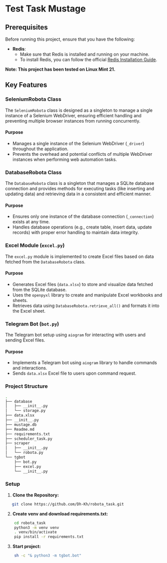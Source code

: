 # Test Task Mustage

## Prerequisites

Before running this project, ensure that you have the following:

- **Redis**:
  - Make sure that Redis is installed and running on your machine.
  - To install Redis, you can follow the official [Redis Installation Guide](https://redis.io/download).

**Note: This project has been tested on Linux Mint 21.**

## Key Features

### SeleniumRobota Class

The `SeleniumRobota` class is designed as a singleton to manage a single instance of a Selenium WebDriver, ensuring efficient handling and preventing multiple browser instances from running concurrently.

#### Purpose

- Manages a single instance of the Selenium WebDriver (`_driver`) throughout the application.
- Prevents the overhead and potential conflicts of multiple WebDriver instances when performing web automation tasks.

### DatabaseRobota Class

The `DatabaseRobota` class is a singleton that manages a SQLite database connection and provides methods for executing tasks (like inserting and updating data) and retrieving data in a consistent and efficient manner.

#### Purpose

- Ensures only one instance of the database connection (`_connection`) exists at any time.
- Handles database operations (e.g., create table, insert data, update records) with proper error handling to maintain data integrity.

### Excel Module (`excel.py`)

The `excel.py` module is implemented to create Excel files based on data fetched from the `DatabaseRobota` class.

#### Purpose

- Generates Excel files (`data.xlsx`) to store and visualize data fetched from the SQLite database.
- Uses the `openpyxl` library to create and manipulate Excel workbooks and sheets.
- Retrieves data using `DatabaseRobota.retrieve_all()` and formats it into the Excel sheet.

### Telegram Bot (`bot.py`)

The Telegram bot setup using `aiogram` for interacting with users and sending Excel files.

#### Purpose

- Implements a Telegram bot using `aiogram` library to handle commands and interactions.
- Sends `data.xlsx` Excel file to users upon command request.

### Project Structure

```bash
.
├── database
│   ├── __init__.py
│   └── storage.py
├── data.xlsx
├── __init__.py
├── mustage.db
├── Readme.md
├── requirements.txt
├── scheduler_task.py
├── scraper
│   ├── __init__.py
│   └── robota.py
└── tgbot
    ├── bot.py
    ├── excel.py
    └── __init__.py
```

### Setup

1. **Clone the Repository:**
```bash
   git clone https://github.com/Dh-Kh/robota_task.git
```
2. **Create venv and download requirements.txt:**
```bash
    cd robota_task
    python3 -m venv venv
    . venv/bin/activate
    pip install -r requirements.txt
```
3. **Start project:**
```bash
    sh -c "& python3 -m tgbot.bot"
```